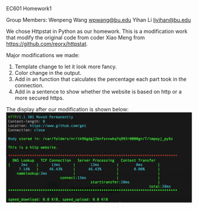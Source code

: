 EC601 Homework1

Group Members:
Wenpeng Wang        wpwang@bu.edu 
Yihan Li            liyihan@bu.edu

We chose Httpstat in Python as our homework. 
This is a modification work that modify the original code from coder Xiao Meng from https://github.com/reorx/httpstat.

Major modifications we made:
1. Template change to let it look more fancy.
2. Color change in the output.
3. Add in an function that calculates the percentage each part took in the connection.
4. Add in a sentence to show whether the website is based on http or a more secured https.

The display after our modification is shown below:
![alt tag](https://github.com/nelson-wpwang/Assignment-1/blob/master/Simple%20Example.png)


